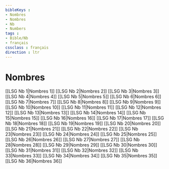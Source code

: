 ```yaml
---
bibleKeys : 
- Nombres
- Nombres
- Nb
- Numbers
tags : 
- Bible/Nb
- français
cssclass : français
direction : ltr
---
```


# Nombres

[[LSG Nb 1|Nombres 1]]
[[LSG Nb 2|Nombres 2]]
[[LSG Nb 3|Nombres 3]]
[[LSG Nb 4|Nombres 4]]
[[LSG Nb 5|Nombres 5]]
[[LSG Nb 6|Nombres 6]]
[[LSG Nb 7|Nombres 7]]
[[LSG Nb 8|Nombres 8]]
[[LSG Nb 9|Nombres 9]]
[[LSG Nb 10|Nombres 10]]
[[LSG Nb 11|Nombres 11]]
[[LSG Nb 12|Nombres 12]]
[[LSG Nb 13|Nombres 13]]
[[LSG Nb 14|Nombres 14]]
[[LSG Nb 15|Nombres 15]]
[[LSG Nb 16|Nombres 16]]
[[LSG Nb 17|Nombres 17]]
[[LSG Nb 18|Nombres 18]]
[[LSG Nb 19|Nombres 19]]
[[LSG Nb 20|Nombres 20]]
[[LSG Nb 21|Nombres 21]]
[[LSG Nb 22|Nombres 22]]
[[LSG Nb 23|Nombres 23]]
[[LSG Nb 24|Nombres 24]]
[[LSG Nb 25|Nombres 25]]
[[LSG Nb 26|Nombres 26]]
[[LSG Nb 27|Nombres 27]]
[[LSG Nb 28|Nombres 28]]
[[LSG Nb 29|Nombres 29]]
[[LSG Nb 30|Nombres 30]]
[[LSG Nb 31|Nombres 31]]
[[LSG Nb 32|Nombres 32]]
[[LSG Nb 33|Nombres 33]]
[[LSG Nb 34|Nombres 34]]
[[LSG Nb 35|Nombres 35]]
[[LSG Nb 36|Nombres 36]]
